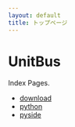 ```yaml
---
layout: default
title: トップページ
---
```


<!-- <link rel="stylesheet" href="https://cdn.rawgit.com/laCour/slack-night-mode/master/css/raw/black.css" type="text/css"> -->
<link rel="stylesheet" href="./unitbus.css" type="text/css">

# UnitBus

Index Pages.

- [download](https://unitbus.github.io/page/download)
- [python](https://unitbus.github.io/page/python)
- [pyside](https://unitbus.github.io/page/pyside)
